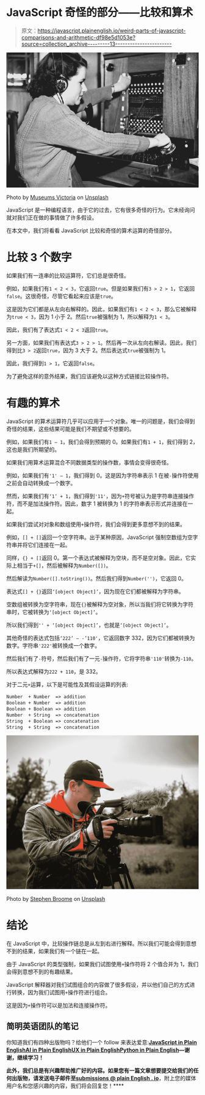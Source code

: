 # JavaScript 奇怪的部分——比较和算术

> 原文：<https://javascript.plainenglish.io/weird-parts-of-javascript-comparisons-and-arithmetic-df98e5d1053e?source=collection_archive---------13----------------------->

![](img/8fd1925af5e64401be1565f9080cb465.png)

Photo by [Museums Victoria](https://unsplash.com/@museumsvictoria?utm_source=medium&utm_medium=referral) on [Unsplash](https://unsplash.com?utm_source=medium&utm_medium=referral)

JavaScript 是一种编程语言，由于它的过去，它有很多奇怪的行为。它未经询问就对我们正在做的事情做了许多假设。

在本文中，我们将看看 JavaScript 比较和奇怪的算术运算的奇怪部分。

# 比较 3 个数字

如果我们有一连串的比较运算符，它们总是很奇怪。

例如，如果我们有`1 < 2 < 3`，它返回`true`。但是如果我们有`3 > 2 > 1`，它返回`false`。这很奇怪，尽管它看起来应该是`true`。

这是因为它们都是从左向右解释的。因此，如果我们有`1 < 2 < 3`，那么它被解释为`true < 3`，因为 1 小于 2。然后`true`被强制为 1，所以解释为`1 < 3`。

因此，我们有了表达式`1 < 2 < 3`返回`true`。

另一方面，如果我们有表达式`3 > 2 > 1`。然后再一次从左向右解读。因此，我们得到比`3 > 2`返回`true`，因为 3 大于 2。然后表达式`true`被强制为 1。

因此，我们得到`1 > 1`，它返回`false`。

为了避免这样的意外结果，我们应该避免以这种方式链接比较操作符。

# 有趣的算术

JavaScript 的算术运算符几乎可以应用于一个对象。唯一的问题是，我们会得到奇怪的结果，这些结果可能是我们不期望或不想要的。

例如，如果我们有`1 — 1`，我们会得到预期的 0。如果我们有`1 + 1`，我们得到 2，这也是我们所期望的。

如果我们用算术运算混合不同数据类型的操作数，事情会变得很奇怪。

例如，如果我们有`'1' — 1`，我们得到 0。这是因为字符串表示 1 在被`-`操作符使用之前会自动转换成一个数字。

然而，如果我们有`‘1’ + 1`，我们得到`'11'`，因为`+`符号被认为是字符串连接操作符，而不是加法操作符。因此，数字 1 被转换为 1 的字符串表示形式并连接在一起。

如果我们尝试对对象和数组使用`+`操作符，我们会得到更多意想不到的结果。

例如，`[] + []`返回一个空字符串。出于某种原因，JavaScript 强制空数组为空字符串并将它们连接在一起。

同样，`{} + []`返回 0。第一个表达式被解释为空块，而不是空对象。因此，它实际上相当于`+[]`，然后被解释为`Number([])`。

然后解读为`Number([].toString())`。然后我们得到`Number('')`，它返回 0。

表达式`[] + {}`返回`‘[object Object]’`，因为现在它们都被解释为字符串。

空数组被转换为空字符串，现在`{}`被解释为空对象，所以当我们将它转换为字符串时，它被转换为`‘[object Object]’`。

所以我们得到`'' + ‘[object Object]’`，也就是`‘[object Object]’`。

其他奇怪的表达式包括`‘222’ — -’110'`，它返回数字 332，因为它们都被转换为数字。字符串`'222'`被转换成一个数字。

然后我们有了`-`符号，然后我们有了一元`-`操作符，它将字符串`'110'`转换为`-110`。

所以表达式解释为`222 + 110`，是 332。

对于二元`+`运算，以下是可能性及其假设运算的列表:

```
Number  + Number  => addition
Boolean + Number  => addition
Boolean + Boolean => addition
Number  + String  => concatenation
String  + Boolean => concatenation
String  + String  => concatenation
```

![](img/c8a0cb7d0d7a825b6652408b31cb0b68.png)

Photo by [Stephen Broome](https://unsplash.com/@stephenbroome?utm_source=medium&utm_medium=referral) on [Unsplash](https://unsplash.com?utm_source=medium&utm_medium=referral)

# 结论

在 JavaScript 中，比较操作链总是从左到右进行解释。所以我们可能会得到意想不到的结果，如果我们有一个链在一起。

由于 JavaScript 的类型强制，如果我们试图使用`+`操作符将 2 个值合并为 1，我们会得到意想不到的有趣结果。

JavaScript 解释器对我们试图组合的内容做了很多假设，并以他们自己的方式进行转换，因为我们试图用`+`操作符进行组合。

这是因为`+`操作符可以是加法和连接操作符。

## **简明英语团队的笔记**

你知道我们有四种出版物吗？给他们一个 follow 来表达爱意:[**JavaScript in Plain English**](https://medium.com/javascript-in-plain-english)[**AI in Plain English**](https://medium.com/ai-in-plain-english)[**UX in Plain English**](https://medium.com/ux-in-plain-english)[**Python in Plain English**](https://medium.com/python-in-plain-english)**—谢谢，继续学习！**

**此外，我们总是有兴趣帮助推广好的内容。如果您有一篇文章想要提交给我们的任何出版物，请发送电子邮件至[**submissions @ plain English . io**](mailto:submissions@plainenglish.io)**，附上您的媒体用户名和您感兴趣的内容，我们将会回复您！****